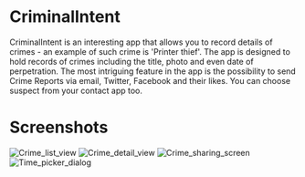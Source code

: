 # CriminalIntent
CriminalIntent is an interesting app that allows you to record details of crimes - an example of such crime is 'Printer thief'.
The app is designed to hold records of crimes including the title, photo and even date of perpetration. 
The most intriguing feature in the app is the possibility to send Crime Reports via email, Twitter, Facebook and their likes.
You can choose suspect from your contact app too.

# Screenshots
![Crime_list_view](https://user-images.githubusercontent.com/89112108/146092206-3c7e67f1-1a11-4b15-a071-5bc773245bff.png)
![Crime_detail_view](https://user-images.githubusercontent.com/89112108/146092456-19c2f1fb-6dc3-45a4-8b8b-ba2c7ca62ae7.png)
![Crime_sharing_screen](https://user-images.githubusercontent.com/89112108/146092497-38afc634-40bb-44f9-9cfb-ec96c4a14f06.png)
![Time_picker_dialog](https://user-images.githubusercontent.com/89112108/146092533-84384214-7efa-4f5e-bbd9-9dcda30ec7fd.png)
